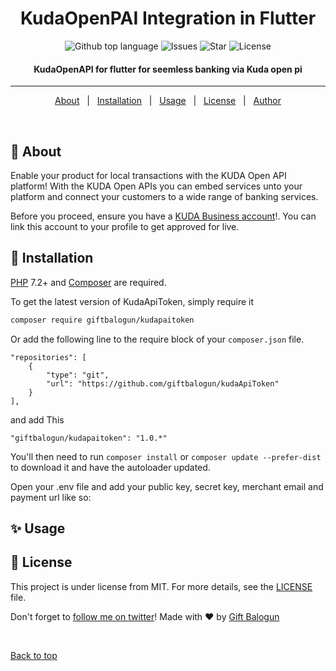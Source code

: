<h1 align="center">KudaOpenPAI Integration in Flutter</h1>

<p align="center">
  <img alt="Github top language" src="https://img.shields.io/github/languages/top/giftbalogun/kudaopenapi_flutter">

  <img alt="Issues" src="https://img.shields.io/github/stars/giftbalogun/kudaopenapi_flutter?color=56BEB8">

  <img alt="Star" src="	https://img.shields.io/github/stars/giftbalogun/kudaopenapi_flutter?color=56BEB8">

  <img alt="License" src="https://img.shields.io/github/license/giftbalogun/kudaopenapi_flutter?style=plastic&color=56BEB8">
</p>

<!-- Status -->

<h4 align="center">
	KudaOpenAPI for flutter for seemless banking via Kuda open pi
</h4>

<hr>

<p align="center">
  <a href="#dart-about">About</a> &#xa0; | &#xa0;
  <a href="#dart-installation">Installation</a> &#xa0; | &#xa0;
  <a href="#sparkles-usage">Usage</a> &#xa0; | &#xa0;
  <a href="#memo-license">License</a> &#xa0; | &#xa0;
  <a href="https://github.com/giftbalogun" target="_blank">Author</a>
</p>

<br>

## :dart: About

Enable your product for local transactions with the KUDA Open API platform! With the KUDA Open APIs you can embed services unto your platform and connect your customers to a wide range of banking services.

Before you proceed, ensure you have a [KUDA Business account](https://business.kuda.com/)!. You can link this account to your profile to get approved for live. 

## :dart: Installation

[PHP](https://php.net) 7.2+ and [Composer](https://getcomposer.org) are required.

To get the latest version of KudaApiToken, simply require it

```bash
composer require giftbalogun/kudapaitoken
```

Or add the following line to the require block of your `composer.json` file.

```
"repositories": [
    {
        "type": "git",
        "url": "https://github.com/giftbalogun/kudaApiToken"
    }
],
```

and add This

```
"giftbalogun/kudapaitoken": "1.0.*"
```

You'll then need to run `composer install` or `composer update --prefer-dist` to download it and have the autoloader updated.

Open your .env file and add your public key, secret key, merchant email and payment url like so:


## :sparkles: Usage

## :memo: License

This project is under license from MIT. For more details, see the [LICENSE](LICENSE.md) file.

Don't forget to [follow me on twitter](https://twitter.com/amdeone)!
Made with :heart: by <a href="https://github.com/giftbalogun" target="_blank">Gift Balogun</a>

&#xa0;

<a href="#top">Back to top</a>